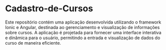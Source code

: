 # Cadastro-de-Cursos
Este repositório contém uma aplicação desenvolvida utilizando o framework Ionic e Angular, destinada ao gerenciamento e visualização de informações sobre cursos. A aplicação é projetada para fornecer uma interface interativa e dinâmica para o usuário, permitindo a entrada e visualização de dados do curso de maneira eficiente.
